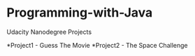 # Programming-with-Java
Udacity Nanodegree Projects

*Project1 - Guess The Movie
*Project2 - The Space Challenge
